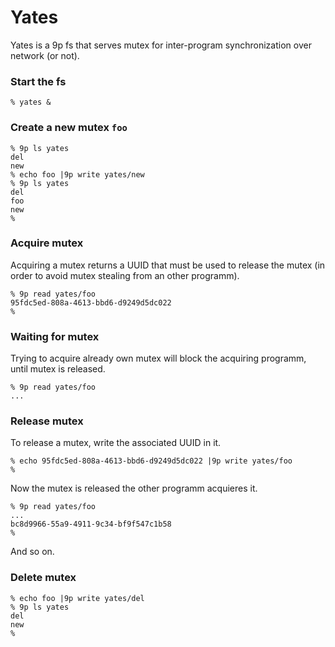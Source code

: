 # Yates

Yates is a 9p fs that serves mutex for inter-program synchronization over network (or not).

### Start the fs
```
% yates &
```
### Create a new mutex `foo`
```
% 9p ls yates
del
new
% echo foo |9p write yates/new
% 9p ls yates
del
foo
new
%
```
### Acquire mutex
Acquiring a mutex returns a UUID that must be used to release the mutex (in order to avoid mutex stealing from an other programm).
```
% 9p read yates/foo
95fdc5ed-808a-4613-bbd6-d9249d5dc022
%
```

### Waiting for mutex
Trying to acquire already own mutex will block the acquiring programm, until mutex is released.
```
% 9p read yates/foo
...
```

### Release mutex
To release a mutex, write the associated UUID in it.
```
% echo 95fdc5ed-808a-4613-bbd6-d9249d5dc022 |9p write yates/foo
%
```
Now the mutex is released the other programm acquieres it.
```
% 9p read yates/foo
...
bc8d9966-55a9-4911-9c34-bf9f547c1b58
%
```
And so on.

### Delete mutex
```
% echo foo |9p write yates/del
% 9p ls yates
del
new
%
```
